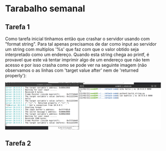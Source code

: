 # Tarabalho semanal #

## Tarefa 1
Como tarefa inicial tinhamos então que crashar o servidor usando com "format string". Para tal apenas precisamos de dar como input ao servidor um string com multiplos '%s' que faz com que o valor obtido seja interpretado como um endereço. Quando esta string chega ao printf, é provavel que este vá tentar imprimir algo de um endereço que não tem acesso e por isso crasha como se pode ver na seguinte imagem (não observamos o as linhas com 'target value after' nem de 'returned properly'):

![semana6_t1](images/semana6_t1.png)

## Tarefa 2
